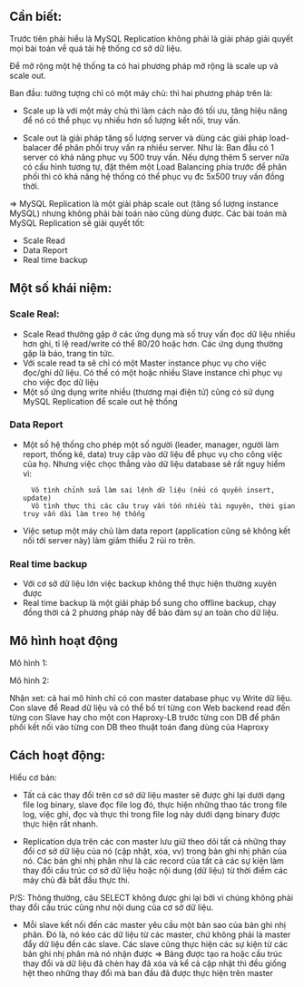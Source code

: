 ## Cần biết: 
Trước tiên phải hiểu là MySQL Replication không phải là giải pháp giải quyết mọi bài toán về quá tải hệ thống cơ sở dữ liệu. 

Để mở rộng một hệ thống ta có hai phương pháp mở rộng là scale up và scale out. 

Ban đầu: tưởng tượng chỉ có một máy chủ: thì hai phương pháp trên là:

* Scale up là với một máy chủ thì làm cách nào đó tối ưu, tăng hiệu năng để nó có thể phục vụ nhiều hơn số lượng kết nối, truy vấn.

* Scale out là giải pháp tăng số lượng server và dùng các giải pháp load-balacer để phân phối truy vấn ra nhiều server. Như là: Ban đầu có 1 server có khả năng phục vụ 500 truy vấn. Nếu dựng thêm 5 server nữa có cấu hình tương tự, đặt thêm một Load Balancing phía trước để phân phối thì có khả năng hệ thống có thể phục vụ đc 5x500 truy vấn đồng thời.

=> MySQL Replication là một giải pháp scale out (tăng số lượng instance MySQL) nhưng không phải bài toán nào cũng dùng được. Các bài toán mà MySQL Replication sẽ giải quyết tốt:

* Scale Read
* Data Report
* Real time backup

## Một số khái niệm:

### Scale Real: 
* Scale Read thường gặp ở các ứng dụng mà số truy vấn đọc dữ liệu nhiều hơn ghi, tỉ lệ read/write có thể 80/20 hoặc hơn. Các ứng dụng thường gặp là báo, trang tin tức.
* Với scale read ta sẽ chỉ có một Master instance phục vụ cho việc đọc/ghi dữ liệu. Có thể có một hoặc nhiều Slave instance chỉ phục vụ cho việc đọc dữ liệu
* Một số ứng dụng write nhiều (thương mại điện tử) cũng có sử dụng MySQL Replication để scale out hệ thống

### Data Report
* Một số hệ thống cho phép một số người (leader, manager, người làm report, thống kê, data) truy cập vào dữ liệu để phục vụ cho công việc của họ. Nhưng việc chọc thẳng vào dữ liệu database sẽ rất nguy hiểm vì:

        Vô tình chỉnh sửa làm sai lệnh dữ liệu (nếu có quyền insert, update)
        Vô tình thực thi các câu truy vấn tốn nhiều tài nguyên, thời gian truy vấn dài làm treo hệ thống

* Việc setup một máy chủ làm data report (application cũng sẽ không kết nối tới server này) làm giảm thiểu 2 rủi ro trên.

###  Real time backup

* Với cơ sở dữ liệu lớn việc backup không thể thực hiện thường xuyên được 
* Real time backup là một giải pháp bổ sung cho offline backup, chạy đồng thời cả 2 phương pháp này để bảo đảm sự an toàn cho dữ liệu.

## Mô hình hoạt động

  Mô hình 1:
  
  Mô hình 2:
  
  Nhận xet: cả hai mô hình chỉ có con master database phục vụ Write dữ liệu. Con slave để Read dữ liệu và có thể bố trí từng con Web backend read đến từng con Slave hay cho một con Haproxy-LB trước từng con DB để phân phối kết nối vào từng con DB theo thuật toán đang dùng của Haproxy

## Cách hoạt động:

Hiểu cơ bản: 
        
* Tất cả các thay đổi trên cơ sở dữ liệu master sẽ được ghi lại dưới dạng file log binary, slave đọc file log đó, thực hiện những thao tác trong file log, việc ghi, đọc và thực thi trong file log này dưới dạng binary được thực hiện rất nhanh.

* Replication dựa trên các con master lưu giữ theo dõi tất cả những thay đổi cơ sở dữ liệu của nó (cập nhật, xóa, vv) trong bản ghi nhị phân của nó. Các bản ghi nhị phân như là các record của tất cả các sự kiện làm thay đổi cấu trúc cơ sở dữ liệu hoặc nội dung (dữ liệu) từ thời điểm các máy chủ đã bắt đầu thực thi. 

P/S: Thông thường, câu SELECT không được ghi lại bởi vì chúng không phải thay đổi cấu trúc cũng như nội dung của cơ sở dữ liệu.

* Mỗi slave kết nối đến các master yêu cầu một bản sao của bản ghi nhị phân. Đó là, nó kéo các dữ liệu từ các master, chứ không phải là master đẩy dữ liệu đến các slave. Các slave cũng thực hiện các sự kiện từ các bản ghi nhị phân mà nó nhận được => Bảng được tạo ra hoặc cấu trúc thay đổi và dữ liệu đã chèn hay đã xóa và kể cả cập nhật thì đều giống hệt theo những thay đổi mà ban đầu đã được thực hiện trên master

